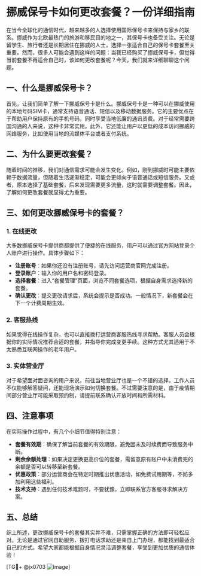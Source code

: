# 挪威保号卡如何更改套餐？一份详细指南

在当今全球化的通信时代，越来越多的人选择使用国际保号卡来保持与家乡的联系。挪威作为北欧最热门的旅游和移民目的地之一，其保号卡也备受关注。无论是留学生、旅行者还是长期居住在挪威的人士，选择一张适合自己的保号卡套餐至关重要。然而，很多人可能会遇到这样的问题：当我已经购买了挪威保号卡，但觉得当前套餐不再适合自己时，该如何更改套餐呢？今天，我们就来详细聊聊这个问题。

## 一、什么是挪威保号卡？

首先，让我们简单了解一下挪威保号卡是什么。挪威保号卡是一种可以在挪威使用的本地号码SIM卡，通常支持语音通话、短信以及移动数据服务。它的主要优点在于帮助用户保持原有的手机号码，同时享受当地低廉的通讯资费。对于经常需要跨国沟通的人来说，这种卡非常实用。此外，它还能让用户以更低的成本访问挪威的网络服务，比如使用当地的流媒体平台或者支付系统。

## 二、为什么要更改套餐？

随着时间的推移，我们对通信需求可能会发生变化。例如，刚到挪威时可能主要依赖于数据流量，但随着生活逐渐稳定，可能会更倾向于语音通话或短信服务。又或者，原本选择了基础套餐，后来发现需要更多流量，这时就需要调整套餐。因此，了解如何更改套餐就显得尤为重要。

## 三、如何更改挪威保号卡的套餐？

### 1. 在线更改

大多数挪威保号卡提供商都提供了便捷的在线服务，用户可以通过官方网站登录个人账户进行操作。具体步骤如下：

- **注册账号**：如果你还没有注册账号，请先访问运营商官网完成注册。
- **登录账户**：输入你的用户名和密码登录。
- **选择套餐**：进入“套餐管理”页面，浏览不同套餐选项，根据自身需求选择新的套餐。
- **确认更改**：提交更改请求后，系统会提示是否成功。一般情况下，新套餐会在下一个计费周期生效。

### 2. 客服热线

如果觉得在线操作复杂，也可以直接拨打运营商客服热线寻求帮助。客服人员会根据你的实际情况推荐合适的套餐，并指导你完成变更手续。这种方式尤其适用于不太熟悉互联网操作的老年用户。

### 3. 实体营业厅

对于希望面对面咨询的用户来说，前往当地营业厅也是一个不错的选择。工作人员不仅能够解答疑问，还能现场演示如何切换套餐。不过需要注意的是，由于疫情期间部分营业厅可能采取预约制，请提前联系确认开放时间和所需材料。

## 四、注意事项

在实际操作过程中，有几个小细节值得特别注意：

- **套餐有效期**：确保了解当前套餐的有效期限，避免因未及时续费而导致服务中断。
- **剩余余额处理**：如果决定更换更高价位的套餐，需留意原有账户中未消费完的余额是否可以转移至新套餐。
- **优惠政策**：部分运营商会在特定时期推出优惠活动，如免费试用期等，不妨多加利用这些福利。
- **技术支持**：遇到任何技术难题时，不要犹豫，立即联系官方客服寻求解决方案。

## 五、总结

综上所述，更改挪威保号卡的套餐其实并不难，只需掌握正确的方法即可轻松应对。无论是通过官网自助服务、拨打电话求助还是亲自上门办理，都能找到最适合自己的方式。希望大家都能根据自身情况灵活调整套餐，享受到更加优质的通信体验！

[TG💪+ @jx0703 ![Image](https://github.com/user-attachments/assets/dbca1d08-cadb-493c-b0ec-ad6f7a83f270)]